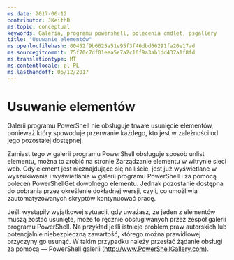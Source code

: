 ```yaml
---
ms.date: 2017-06-12
contributor: JKeithB
ms.topic: conceptual
keywords: Galeria, programu powershell, polecenia cmdlet, psgallery
title: "Usuwanie elementów"
ms.openlocfilehash: 00452f9b6625a51e95f3f46dbd66291fa20e17ad
ms.sourcegitcommit: 75f70c7df01eea5e7a2c16f9a3ab1dd437a1f8fd
ms.translationtype: MT
ms.contentlocale: pl-PL
ms.lasthandoff: 06/12/2017
---
```

# <a name="deleting-items"></a>Usuwanie elementów

Galerii programu PowerShell nie obsługuje trwałe usunięcie elementów, ponieważ który spowoduje przerwanie każdego, kto jest w zależności od jego pozostałej dostępnej.

Zamiast tego w galerii programu PowerShell obsługuje sposób unlist elementu, można to zrobić na stronie Zarządzanie elementu w witrynie sieci web. Gdy element jest nieznajdujące się na liście, jest już wyświetlane w wyszukiwania i wyświetlania w galerii programu PowerShell i za pomocą poleceń PowerShellGet dowolnego elementu. Jednak pozostanie dostępna do pobrania przez określenie dokładnej wersji, czyli, co umożliwia zautomatyzowanych skryptów kontynuować pracę.

Jeśli wystąpiły wyjątkowej sytuacji, gdy uważasz, że jeden z elementów muszą zostać usunięte, może to ręcznie obsługiwanych przez zespół galerii programu PowerShell. Na przykład jeśli istnieje problem praw autorskich lub potencjalnie niebezpieczną zawartość, którego można prawidłowej przyczyny go usunąć. W takim przypadku należy przesłać żądanie obsługi za pomocą — PowerShell galerii (http://www.PowerShellGallery.com).

